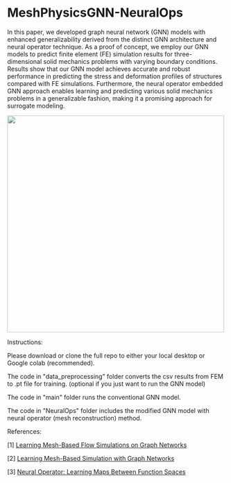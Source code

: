 # MeshPhysicsGNN-NeuralOps

In this paper, we developed graph neural network (GNN) models with enhanced generalizability derived from the distinct GNN architecture and neural operator technique. As a proof of concept, we employ our GNN models to predict finite element (FE) simulation results for three-dimensional solid mechanics problems with varying boundary conditions. Results show that our GNN model achieves accurate and robust performance in predicting the stress and deformation profiles of structures compared with FE simulations. Furthermore, the neural operator embedded GNN approach enables learning and predicting various solid mechanics problems in a generalizable fashion, making it a promising approach for surrogate modeling.

<img src="Fig2.tif" width="500"/>

Instructions:

Please download or clone the full repo to either your local desktop or Google colab (recommended).

The code in "data_preprocessing" folder converts the csv results from FEM to .pt file for training. (optional if you just want to run the GNN model) 

The code in "main" folder runs the conventional GNN model. 

The code in "NeuralOps" folder includes the modified GNN model with neural operator (mesh reconstruction) method. 

References:

[1] [Learning Mesh-Based Flow Simulations on Graph Networks](https://medium.com/stanford-cs224w/learning-mesh-based-flow-simulations-on-graph-networks-44983679cf2d)

[2] [Learning Mesh-Based Simulation with Graph Networks](https://arxiv.org/abs/2010.03409)

[3] [Neural Operator: Learning Maps Between Function Spaces](http://tensorlab.cms.caltech.edu/users/anima/pubs/GraphPDE_Journal.pdf)
